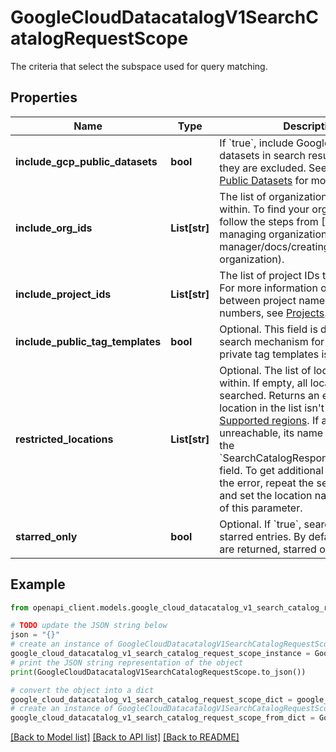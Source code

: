 # GoogleCloudDatacatalogV1SearchCatalogRequestScope

The criteria that select the subspace used for query matching.

## Properties

Name | Type | Description | Notes
------------ | ------------- | ------------- | -------------
**include_gcp_public_datasets** | **bool** | If &#x60;true&#x60;, include Google Cloud public datasets in search results. By default, they are excluded. See [Google Cloud Public Datasets](/public-datasets) for more information. | [optional] 
**include_org_ids** | **List[str]** | The list of organization IDs to search within. To find your organization ID, follow the steps from [Creating and managing organizations] (/resource-manager/docs/creating-managing-organization). | [optional] 
**include_project_ids** | **List[str]** | The list of project IDs to search within. For more information on the distinction between project names, IDs, and numbers, see [Projects](/docs/overview/#projects). | [optional] 
**include_public_tag_templates** | **bool** | Optional. This field is deprecated. The search mechanism for public and private tag templates is the same. | [optional] 
**restricted_locations** | **List[str]** | Optional. The list of locations to search within. If empty, all locations are searched. Returns an error if any location in the list isn&#39;t one of the [Supported regions](https://cloud.google.com/data-catalog/docs/concepts/regions#supported_regions). If a location is unreachable, its name is returned in the &#x60;SearchCatalogResponse.unreachable&#x60; field. To get additional information on the error, repeat the search request and set the location name as the value of this parameter. | [optional] 
**starred_only** | **bool** | Optional. If &#x60;true&#x60;, search only among starred entries. By default, all results are returned, starred or not. | [optional] 

## Example

```python
from openapi_client.models.google_cloud_datacatalog_v1_search_catalog_request_scope import GoogleCloudDatacatalogV1SearchCatalogRequestScope

# TODO update the JSON string below
json = "{}"
# create an instance of GoogleCloudDatacatalogV1SearchCatalogRequestScope from a JSON string
google_cloud_datacatalog_v1_search_catalog_request_scope_instance = GoogleCloudDatacatalogV1SearchCatalogRequestScope.from_json(json)
# print the JSON string representation of the object
print(GoogleCloudDatacatalogV1SearchCatalogRequestScope.to_json())

# convert the object into a dict
google_cloud_datacatalog_v1_search_catalog_request_scope_dict = google_cloud_datacatalog_v1_search_catalog_request_scope_instance.to_dict()
# create an instance of GoogleCloudDatacatalogV1SearchCatalogRequestScope from a dict
google_cloud_datacatalog_v1_search_catalog_request_scope_from_dict = GoogleCloudDatacatalogV1SearchCatalogRequestScope.from_dict(google_cloud_datacatalog_v1_search_catalog_request_scope_dict)
```
[[Back to Model list]](../README.md#documentation-for-models) [[Back to API list]](../README.md#documentation-for-api-endpoints) [[Back to README]](../README.md)


